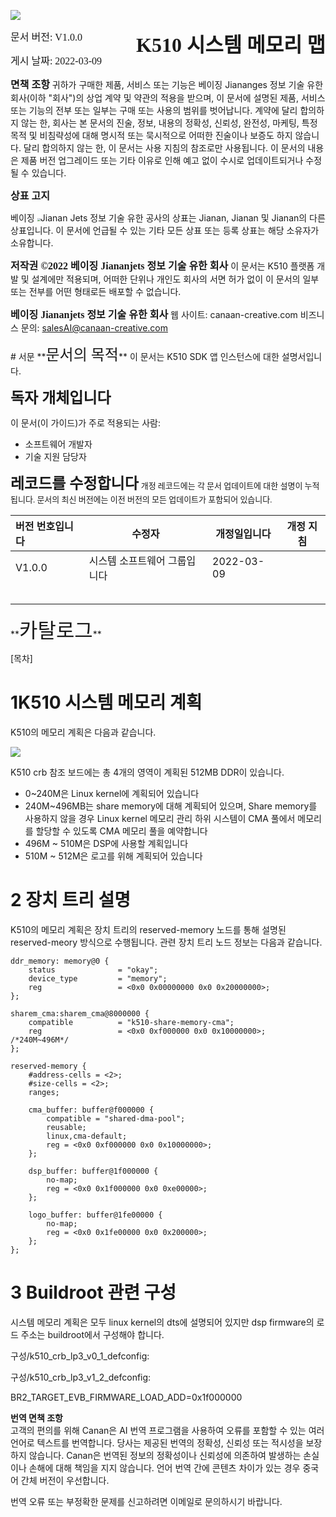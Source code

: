 ![](../zh/images/canaan-cover.png)

**<font face="黑体" size="6" style="float:right">K510 시스템 메모리 맵</font>**

<font face="黑体"  size=3>문서 버전: V1.0.0</font>

<font face="黑体"  size=3>게시 날짜: 2022-03-09</font>

<div style="page-break-after:always"></div>

<font face="黑体" size=3>**면책 조항**</font>
귀하가 구매한 제품, 서비스 또는 기능은 베이징 Jiananges 정보 기술 유한 회사(이하 "회사")의 상업 계약 및 약관의 적용을 받으며, 이 문서에 설명된 제품, 서비스 또는 기능의 전부 또는 일부는 구매 또는 사용의 범위를 벗어납니다. 계약에 달리 합의하지 않는 한, 회사는 본 문서의 진술, 정보, 내용의 정확성, 신뢰성, 완전성, 마케팅, 특정 목적 및 비침략성에 대해 명시적 또는 묵시적으로 어떠한 진술이나 보증도 하지 않습니다. 달리 합의하지 않는 한, 이 문서는 사용 지침의 참조로만 사용됩니다.
이 문서의 내용은 제품 버전 업그레이드 또는 기타 이유로 인해 예고 없이 수시로 업데이트되거나 수정될 수 있습니다. 

**<font face="黑体"  size=3>상표 고지</font>**

베이징 <img src="../zh/images/canaan-logo.png" style="zoom:33%;" />Jianan Jets 정보 기술 유한 공사의 상표는 Jianan, Jianan 및 Jianan의 다른 상표입니다. 이 문서에 언급될 수 있는 기타 모든 상표 또는 등록 상표는 해당 소유자가 소유합니다. 

**<font face="黑体"  size=3>저작권 ©2022 베이징 Jiananjets 정보 기술 유한 회사</font>**
이 문서는 K510 플랫폼 개발 및 설계에만 적용되며, 어떠한 단위나 개인도 회사의 서면 허가 없이 이 문서의 일부 또는 전부를 어떤 형태로든 배포할 수 없습니다. 

**<font face="黑体"  size=3>베이징 Jiananjets 정보 기술 유한 회사</font>**
웹 사이트: canaan-creative.com
비즈니스 문의: salesAI@canaan-creative.com

<div style="page-break-after:always"></div>
# 서문
**<font face="黑体"  size=5>문서의 목적</font>**
이 문서는 K510 SDK 앱 인스턴스에 대한 설명서입니다. 

**<font face="黑体"  size=5>독자 개체입니다</font>**

이 문서(이 가이드)가 주로 적용되는 사람:

- 소프트웨어 개발자
- 기술 지원 담당자

**<font face="黑体"  size=5>레코드를 수정합니다</font>**
 <font face="宋体"  size=2>개정 레코드에는 각 문서 업데이트에 대한 설명이 누적됩니다. 문서의 최신 버전에는 이전 버전의 모든 업데이트가 포함되어 있습니다. </font>

| 버전 번호입니다   | 수정자     | 개정일입니다 | 개정 지침 |
|  :-----  |-------   |  ------  |  ------  |
| V1.0.0 | 시스템 소프트웨어 그룹입니다 | 2022-03-09 |   |
|        |        |            |                    |
|        |        |            |                    |
|        |        |            |                    |
|        |        |            |                    |
|        |        |            |                    |

<div style="page-break-after:always"></div>
**<font face="黑体"  size=6>카탈로그</font>**

[목차]

<div style="page-break-after:always"></div>

# 1K510 시스템 메모리 계획

K510의 메모리 계획은 다음과 같습니다.

![](../zh/images/system_memory_map/k510-system-memory-map.png)

K510 crb 참조 보드에는 총 4개의 영역이 계획된 512MB DDR이 있습니다.

- 0~240M은 Linux kernel에 계획되어 있습니다
- 240M~496MB는 share memory에 대해 계획되어 있으며, Share memory를 사용하지 않을 경우 Linux kernel 메모리 관리 하위 시스템이 CMA 풀에서 메모리를 할당할 수 있도록 CMA 메모리 풀을 예약합니다
- 496M ~ 510M은 DSP에 사용할 계획입니다
- 510M ~ 512M은 로고를 위해 계획되어 있습니다

# 2 장치 트리 설명

K510의 메모리 계획은 장치 트리의 reserved-memory 노드를 통해 설명된 reserved-meory 방식으로 수행됩니다. 관련 장치 트리 노드 정보는 다음과 같습니다.

```text
ddr_memory: memory@0 {
    status              = "okay";
    device_type         = "memory";
    reg                 = <0x0 0x00000000 0x0 0x20000000>;
};

sharem_cma:sharem_cma@8000000 {
    compatible          = "k510-share-memory-cma";
    reg                 = <0x0 0xf000000 0x0 0x10000000>;  /*240M~496M*/
};

reserved-memory {
    #address-cells = <2>;
    #size-cells = <2>;
    ranges;

    cma_buffer: buffer@f000000 {
        compatible = "shared-dma-pool";
        reusable;
        linux,cma-default;
        reg = <0x0 0xf000000 0x0 0x10000000>;
    };

    dsp_buffer: buffer@1f000000 {
        no-map;
        reg = <0x0 0x1f000000 0x0 0xe00000>;
    };

    logo_buffer: buffer@1fe00000 {
        no-map;
        reg = <0x0 0x1fe00000 0x0 0x200000>;
    };
};
```

# 3 Buildroot 관련 구성

시스템 메모리 계획은 모두 linux kernel의 dts에 설명되어 있지만 dsp firmware의 로드 주소는 buildroot에서 구성해야 합니다.

구성/k510_crb_lp3_v0_1_defconfig:

구성/k510_crb_lp3_v1_2_defconfig:

BR2_TARGET_EVB_FIRMWARE_LOAD_ADD=0x1f000000

**번역 면책 조항**  
고객의 편의를 위해 Canan은 AI 번역 프로그램을 사용하여 오류를 포함할 수 있는 여러 언어로 텍스트를 번역합니다. 당사는 제공된 번역의 정확성, 신뢰성 또는 적시성을 보장하지 않습니다. Canan은 번역된 정보의 정확성이나 신뢰성에 의존하여 발생하는 손실이나 손해에 대해 책임을 지지 않습니다. 언어 번역 간에 콘텐츠 차이가 있는 경우 중국어 간체 버전이 우선합니다. 

번역 오류 또는 부정확한 문제를 신고하려면 이메일로 문의하시기 바랍니다.